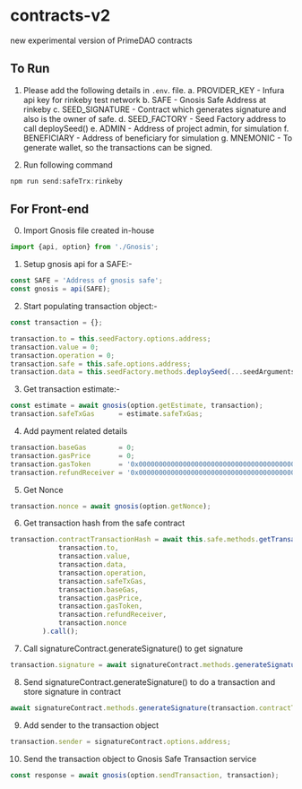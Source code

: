 # contracts-v2
new experimental version of PrimeDAO contracts

## To Run
1. Please add the following details in `.env`. file.
a. PROVIDER_KEY - Infura api key for rinkeby test network
b. SAFE - Gnosis Safe Address at rinkeby
c. SEED_SIGNATURE - Contract which generates signature and also is the owner of safe.
d. SEED_FACTORY - Seed Factory address to call deploySeed()
e. ADMIN - Address of project admin, for simulation
f. BENEFICIARY - Address of beneficiary for simulation 
g. MNEMONIC - To generate wallet, so the transactions can be signed.

2. Run following command
```js
npm run send:safeTrx:rinkeby
```

## For Front-end

0. Import Gnosis file created in-house
```js
import {api, option} from './Gnosis';
```

1. Setup gnosis api for a SAFE:-
```js
const SAFE = 'Address of gnosis safe';
const gnosis = api(SAFE);
```

2. Start populating transaction object:-
```js
const transaction = {};

transaction.to = this.seedFactory.options.address;
transaction.value = 0;
transaction.operation = 0;
transaction.safe = this.safe.options.address;
transaction.data = this.seedFactory.methods.deploySeed(...seedArguments).encodeABI();
```

3. Get transaction estimate:-
```js
const estimate = await gnosis(option.getEstimate, transaction);
transaction.safeTxGas      = estimate.safeTxGas;
```

4. Add payment related details
```js
transaction.baseGas        = 0;
transaction.gasPrice       = 0;
transaction.gasToken       = '0x0000000000000000000000000000000000000000';
transaction.refundReceiver = '0x0000000000000000000000000000000000000000';
```

5. Get Nonce
```js
transaction.nonce = await gnosis(option.getNonce);
```

6. Get transaction hash from the safe contract
```js
transaction.contractTransactionHash = await this.safe.methods.getTransactionHash(
            transaction.to,
            transaction.value,
            transaction.data,
            transaction.operation,
            transaction.safeTxGas,
            transaction.baseGas,
            transaction.gasPrice,
            transaction.gasToken,
            transaction.refundReceiver,
            transaction.nonce
        ).call();
```

7. Call signatureContract.generateSignature() to get signature
```js
transaction.signature = await signatureContract.methods.generateSignature(transaction.contractTransactionHash).call();
```

8. Send signatureContract.generateSignature() to do a transaction and store signature in contract
```js
await signatureContract.methods.generateSignature(transaction.contractTransactionHash).send(options));
```

9. Add sender to the transaction object
```js
transaction.sender = signatureContract.options.address;
```

10. Send the transaction object to Gnosis Safe Transaction service
```js
const response = await gnosis(option.sendTransaction, transaction);
```